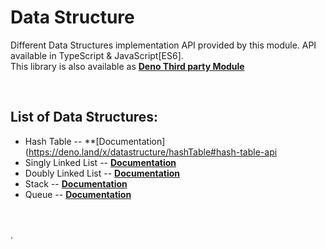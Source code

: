 # Data Structure

Different Data Structures implementation API provided by this module.
API available in TypeScript & JavaScript[ES6].
<br>
This library is also available as **[Deno Third party Module](https://deno.land/x/datastructure)**

<br>

## List of Data Structures:

* Hash Table  --  **[Documentation](https://deno.land/x/datastructure/hashTable#hash-table-api
* Singly Linked List  --  **[Documentation](https://deno.land/x/datastructure/linkedList/singly#singly-linked-list-api)**
* Doubly Linked List  --  **[Documentation](https://deno.land/x/datastructure/linkedList/doubly#doubly-linked-list-api)**
* Stack  --  **[Documentation](https://deno.land/x/datastructure/stack#stack-api)**
* Queue  --  **[Documentation](https://deno.land/x/datastructure/queue#queue-api)**

<br>
<br>
 . 